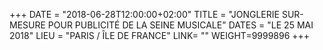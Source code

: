 +++
DATE = "2018-06-28T12:00:00+02:00"
TITLE = "JONGLERIE SUR-MESURE POUR PUBLICITÉ DE LA SEINE MUSICALE"
DATES = "LE 25 MAI 2018"
LIEU = "PARIS / ÎLE DE FRANCE"
LINK= ""
WEIGHT=9999896
+++
